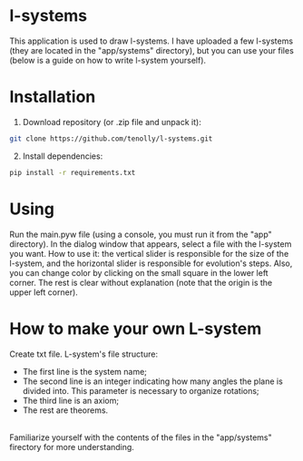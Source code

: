 # l-systems
This application is used to draw l-systems. I have uploaded a few l-systems (they are located in the "app/systems" directory), but you can use your files (below is a guide on how to write l-system yourself).
# Installation
1) Download repository (or .zip file and unpack it):
```bash
git clone https://github.com/tenolly/l-systems.git
```
2) Install dependencies:
```bash
pip install -r requirements.txt
```
# Using
Run the main.pyw file (using a console, you must run it from the "app" directory). In the dialog window that appears, select a file with the l-system you want. How to use it: the vertical slider is responsible for the size of the l-system, and the horizontal slider is responsible for evolution's steps. Also, you can change color by clicking on the small square in the lower left corner. The rest is clear without explanation (note that the origin is the upper left corner).
# How to make your own L-system
Create txt file. L-system's file structure:
<ul>
    <li>The first line is the system name;</li>
    <li>The second line is an integer indicating how many angles the plane is divided into. This parameter is necessary to organize rotations;</li>
    <li>The third line is an axiom;</li>
    <li>The rest are theorems.</li>
</ul><br>
Familiarize yourself with the contents of the files in the "app/systems" firectory for more understanding.